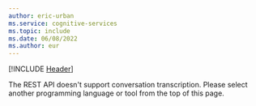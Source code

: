 ```yaml
---
author: eric-urban
ms.service: cognitive-services
ms.topic: include
ms.date: 06/08/2022
ms.author: eur
---
```


[!INCLUDE [Header](../../common/rest.md)]

The REST API doesn't support conversation transcription. Please select another programming language or tool from the top of this page. 
